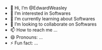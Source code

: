 - 👋 Hi, I’m @EdwardWeasley
- 👀 I’m interested in Softwares
- 🌱 I’m currently learning about Softwares 
- 💞️ I’m looking to collaborate on Softwares
- 📫 How to reach me ...
- 😄 Pronouns: ...
- ⚡ Fun fact: ...

<!---
EdwardWeasley/EdwardWeasley is a ✨ special ✨ repository because its `README.md` (this file) appears on your GitHub profile.  
You can click the Preview link to take a look at your changes.
--->
